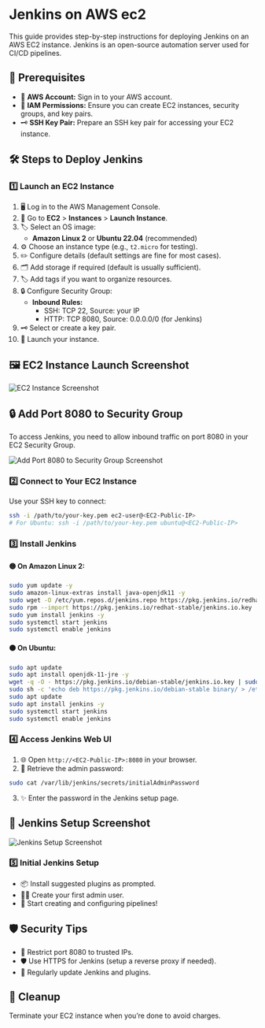 # Jenkins on AWS ec2

This guide provides step-by-step instructions for deploying Jenkins on an AWS EC2 instance. Jenkins is an open-source automation server used for CI/CD pipelines.

## 📝 Prerequisites

- 🔑 **AWS Account:** Sign in to your AWS account.
- 👤 **IAM Permissions:** Ensure you can create EC2 instances, security groups, and key pairs.
- 🗝️ **SSH Key Pair:** Prepare an SSH key pair for accessing your EC2 instance.

## 🛠️ Steps to Deploy Jenkins

### 1️⃣ Launch an EC2 Instance

1. 🖥️ Log in to the AWS Management Console.
2. 🚀 Go to **EC2** > **Instances** > **Launch Instance**.
3. 🏷️ Select an OS image:
    - **Amazon Linux 2** or **Ubuntu 22.04** (recommended)
4. ⚙️ Choose an instance type (e.g., `t2.micro` for testing).
5. ✏️ Configure details (default settings are fine for most cases).
6. 🗂️ Add storage if required (default is usually sufficient).
7. 🏷️ Add tags if you want to organize resources.
8. 🔒 Configure Security Group:
    - **Inbound Rules:**
        - SSH: TCP 22, Source: your IP
        - HTTP: TCP 8080, Source: 0.0.0.0/0 (for Jenkins)
9. 🗝️ Select or create a key pair.
10. 🚀 Launch your instance.

## 🖼️ EC2 Instance Launch Screenshot

![EC2 Instance Screenshot](images/ec2-instance.png)

## 🔒 Add Port 8080 to Security Group

To access Jenkins, you need to allow inbound traffic on port 8080 in your EC2 Security Group.

![Add Port 8080 to Security Group Screenshot](images/ec2-security-group-8080.png)

### 2️⃣ Connect to Your EC2 Instance

Use your SSH key to connect:

```bash
ssh -i /path/to/your-key.pem ec2-user@<EC2-Public-IP>
# For Ubuntu: ssh -i /path/to/your-key.pem ubuntu@<EC2-Public-IP>
```

### 3️⃣ Install Jenkins

#### 🟡 On Amazon Linux 2:

```bash
sudo yum update -y
sudo amazon-linux-extras install java-openjdk11 -y
sudo wget -O /etc/yum.repos.d/jenkins.repo https://pkg.jenkins.io/redhat-stable/jenkins.repo
sudo rpm --import https://pkg.jenkins.io/redhat-stable/jenkins.io.key
sudo yum install jenkins -y
sudo systemctl start jenkins
sudo systemctl enable jenkins
```

#### 🟠 On Ubuntu:

```bash
sudo apt update
sudo apt install openjdk-11-jre -y
wget -q -O - https://pkg.jenkins.io/debian-stable/jenkins.io.key | sudo apt-key add -
sudo sh -c 'echo deb https://pkg.jenkins.io/debian-stable binary/ > /etc/apt/sources.list.d/jenkins.list'
sudo apt update
sudo apt install jenkins -y
sudo systemctl start jenkins
sudo systemctl enable jenkins
```

### 4️⃣ Access Jenkins Web UI

1. 🌐 Open `http://<EC2-Public-IP>:8080` in your browser.
2. 🔑 Retrieve the admin password:

```bash
sudo cat /var/lib/jenkins/secrets/initialAdminPassword
```

3. ✨ Enter the password in the Jenkins setup page.

## 📸 Jenkins Setup Screenshot

![Jenkins Setup Screenshot](images/jenkins-setup.png)

### 5️⃣ Initial Jenkins Setup

- 📦 Install suggested plugins as prompted.
- 🧑‍💻 Create your first admin user.
- 🤖 Start creating and configuring pipelines!

## 🛡️ Security Tips

- 🔐 Restrict port 8080 to trusted IPs.
- 🛡️ Use HTTPS for Jenkins (setup a reverse proxy if needed).
- 🔄 Regularly update Jenkins and plugins.

## 🧹 Cleanup

Terminate your EC2 instance when you’re done to avoid charges.
